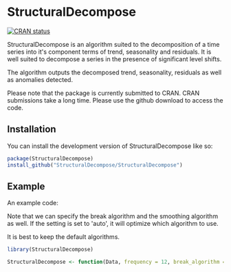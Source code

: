 
# StructuralDecompose

<!-- badges: start -->
[![CRAN status](https://www.r-pkg.org/badges/version/StructuralDecompose)](https://CRAN.R-project.org/package=StructuralDecompose)
<!-- badges: end -->

StructuralDecompose is an algorithm suited to the decomposition of a time series into it's component terms of trend, seasonality and residuals. It is well suited to decompose a series in the presence of significant level shifts. 

The algorithm outputs the decomposed trend, seasonality, residuals as well as anomalies detected. 

Please note that the package is currently submitted to CRAN. CRAN submissions take a long time. Please use the github download to access the code. 

## Installation

You can install the development version of StructuralDecompose like so:

``` r
package(StructuralDecompose)
install_github("StructuralDecompose/StructuralDecompose")
```

## Example

An example code:

Note that we can specify the break algorithm and the smoothing algorithm as well. If the setting is set to 'auto', it will optimize which algorithm to use. 

It is best to keep the default algorithms. 

``` r
library(StructuralDecompose)

StructuralDecompose <- function(Data, frequency = 12, break_algorithm = 'strucchange', smoothening_algorithm = 'lowess', break_level = 0.05, median_level = 0.5, mean_level = 0.5, level_length = 0.5, conf_level = 0.5)

```


